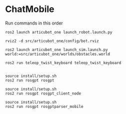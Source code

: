 # ChatMobile

Run commands in this order

```
ros2 launch articubot_one launch_robot.launch.py
```
```
rviz2 -d src/articubot_one/config/bot.rviz

```

```
ros2 launch articubot_one launch_sim.launch.py world:=src/articubot_one/worlds/obstacles.world
```

```
ros2 run teleop_twist_keyboard teleop_twist_keyboard 


```

```
source install/setup.sh
ros2 run rosgpt rosgpt 
```

```
source install/setup.sh
ros2 run rosgpt rosgpt_client_node 
```
```
source install/setup.sh
ros2 run rosgpt rosgptparser_mobile
```
